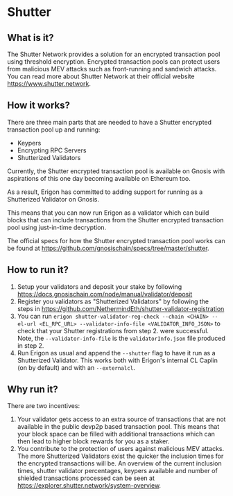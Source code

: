 # Shutter

## What is it?

The Shutter Network provides a solution for an encrypted transaction pool using threshold encryption. Encrypted
transaction pools can protect users from malicious MEV attacks such as front-running and sandwich attacks. You can read
more about Shutter Network at their official website https://www.shutter.network.

## How it works?

There are three main parts that are needed to have a Shutter encrypted transaction pool up and running:

- Keypers
- Encrypting RPC Servers
- Shutterized Validators

Currently, the Shutter encrypted transaction pool is available on Gnosis with aspirations of this one day becoming
available on Ethereum too.

As a result, Erigon has committed to adding support for running as a Shutterized Validator on Gnosis.

This means that you can now run Erigon as a validator which can build blocks that can include transactions from the
Shutter encrypted transaction pool using just-in-time decryption.

The official specs for how the Shutter encrypted transaction pool works can be found
at https://github.com/gnosischain/specs/tree/master/shutter.

## How to run it?

1. Setup your validators and deposit your stake by following https://docs.gnosischain.com/node/manual/validator/deposit
2. Register you validators as "Shutterized Validators" by following the steps
   in https://github.com/NethermindEth/shutter-validator-registration
3. You can run
   `erigon shutter-validator-reg-check --chain <CHAIN> --el-url <EL_RPC_URL> --validator-info-file <VALIDATOR_INFO_JSON>`
   to check that your Shutter registrations from step 2. were successful. Note, the `--validator-info-file` is the
   `validatorInfo.json` file produced in step 2.
4. Run Erigon as usual and append the `--shutter` flag to have it run as a Shutterized Validator. This works both with
   Erigon's internal CL Caplin (on by default) and with an `--externalcl`.

## Why run it?

There are two incentives:

1. Your validator gets access to an extra source of transactions that are not available in the public devp2p based
   transaction pool. This means that your block space can be filled with additional transactions which can then lead to
   higher block rewards for you as a staker.
2. You contribute to the protection of users against malicious MEV attacks. The more Shutterized Validators exist the
   quicker the inclusion times for the encrypted transactions will be. An overview of the current inclusion times,
   shutter validator percentages, keypers available and number of shielded transactions processed can be seen
   at https://explorer.shutter.network/system-overview.
